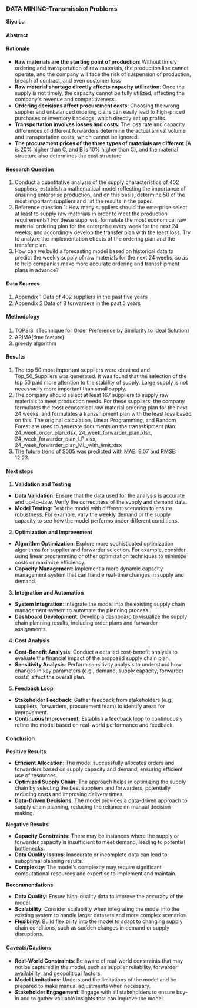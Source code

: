 ### DATA MINING-Transmission Problems

**Siyu Lu**

#### Abstract


#### Rationale

* **Raw materials are the starting point of production**: Without timely ordering and transportation of raw materials, the production line cannot operate, and the company will face the risk of suspension of production, breach of contract, and even customer loss
* **Raw material shortage directly affects capacity utilization**: Once the supply is not timely, the capacity cannot be fully utilized, affecting the company's revenue and competitiveness.
* **Ordering decisions affect procurement costs**: Choosing the wrong supplier and unbalanced ordering plans can easily lead to high-priced purchases or inventory backlogs, which directly eat up profits.
* **Transportation involves losses and costs**: The loss rate and capacity differences of different forwarders determine the actual arrival volume and transportation costs, which cannot be ignored.
* **The procurement prices of the three types of materials are different** (A is 20% higher than C, and B is 10% higher than C), and the material structure also determines the cost structure.

#### Research Question

1. Conduct a quantitative analysis of the supply characteristics of 402 suppliers, establish a mathematical model reflecting the importance of ensuring enterprise production, and on this basis, determine 50 of the most important suppliers and list the results in the paper.
2. Reference question 1: How many suppliers should the enterprise select at least to supply raw materials in order to meet the production requirements? For these suppliers, formulate the most economical raw material ordering plan for the enterprise every week for the next 24 weeks, and accordingly develop the transfer plan with the least loss. Try to analyze the implementation effects of the ordering plan and the transfer plan.
3. How can we build a forecasting model based on historical data to predict the weekly supply of raw materials for the next 24 weeks, so as to help companies make more accurate ordering and transshipment plans in advance?

#### Data Sources

1. Appendix 1 Data of 402 suppliers in the past five years
2. Appendix 2 Data of 8 forwarders in the past 5 years

#### Methodology

1. TOPSIS（Technique for Order Preference by Similarity to Ideal Solution）
2. ARIMA(time feature)
3. greedy algorithm

#### Results

1. The top 50 most important suppliers were obtained and Top_50_Suppliers was generated. It was found that the selection of the top 50 paid more attention to the stability of supply. Large supply is not necessarily more important than small supply.
2. The company should select at least 167 suppliers to supply raw materials to meet production needs. For these suppliers, the company formulates the most economical raw material ordering plan for the next 24 weeks, and formulates a transshipment plan with the least loss based on this. The original calculation, Linear Programming, and Random Forest are used to generate documents on the transshipment plan: 24_week_order_plan.xlsx, 24_week_forwarder_plan.xlsx, 24_week_forwarder_plan_LP.xlsx, 24_week_forwarder_plan_ML_with_limit.xlsx
3. The future trend of S005 was predicted with MAE: 9.07 and RMSE: 12.23.

#### Next steps

1. **Validation and Testing**

- **Data Validation**: Ensure that the data used for the analysis is accurate and up-to-date. Verify the correctness of the supply and demand data.
- **Model Testing**: Test the model with different scenarios to ensure robustness. For example, vary the weekly demand or the supply capacity to see how the model performs under different conditions.

2. **Optimization and Improvement**

- **Algorithm Optimization**: Explore more sophisticated optimization algorithms for supplier and forwarder selection. For example, consider using linear programming or other optimization techniques to minimize costs or maximize efficiency.
- **Capacity Management**: Implement a more dynamic capacity management system that can handle real-time changes in supply and demand.

3. **Integration and Automation**

- **System Integration**: Integrate the model into the existing supply chain management system to automate the planning process.
- **Dashboard Development**: Develop a dashboard to visualize the supply chain planning results, including order plans and forwarder assignments.

4. **Cost Analysis**

- **Cost-Benefit Analysis**: Conduct a detailed cost-benefit analysis to evaluate the financial impact of the proposed supply chain plan.
- **Sensitivity Analysis**: Perform sensitivity analysis to understand how changes in key parameters (e.g., demand, supply capacity, forwarder costs) affect the overall plan.

5. **Feedback Loop**

- **Stakeholder Feedback**: Gather feedback from stakeholders (e.g., suppliers, forwarders, procurement team) to identify areas for improvement.
- **Continuous Improvement**: Establish a feedback loop to continuously refine the model based on real-world performance and feedback.

#### Conclusion

**Positive Results**

- **Efficient Allocation**: The model successfully allocates orders and forwarders based on supply capacity and demand, ensuring efficient use of resources.
- **Optimized Supply Chain**: The approach helps in optimizing the supply chain by selecting the best suppliers and forwarders, potentially reducing costs and improving delivery times.
- **Data-Driven Decisions**: The model provides a data-driven approach to supply chain planning, reducing the reliance on manual decision-making.

**Negative Results**

- **Capacity Constraints**: There may be instances where the supply or forwarder capacity is insufficient to meet demand, leading to potential bottlenecks.
- **Data Quality Issues**: Inaccurate or incomplete data can lead to suboptimal planning results.
- **Complexity**: The model's complexity may require significant computational resources and expertise to implement and maintain.

**Recommendations**

- **Data Quality**: Ensure high-quality data to improve the accuracy of the model.
- **Scalability**: Consider scalability when integrating the model into the existing system to handle larger datasets and more complex scenarios.
- **Flexibility**: Build flexibility into the model to adapt to changing supply chain conditions, such as sudden changes in demand or supply disruptions.

#### Caveats/Cautions

- **Real-World Constraints**: Be aware of real-world constraints that may not be captured in the model, such as supplier reliability, forwarder availability, and geopolitical factors.
- **Model Limitations**: Understand the limitations of the model and be prepared to make manual adjustments when necessary.
- **Stakeholder Engagement**: Engage with all stakeholders to ensure buy-in and to gather valuable insights that can improve the model.
